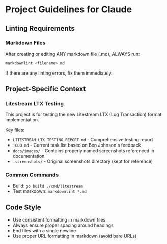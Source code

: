 # Project Guidelines for Claude

## Linting Requirements

### Markdown Files

After creating or editing ANY markdown file (.md), ALWAYS run:

```bash
markdownlint <filename>.md
```

If there are any linting errors, fix them immediately.

## Project-Specific Context

### Litestream LTX Testing

This project is for testing the new Litestream LTX (Log Transaction) format implementation.

Key files:

- `LITESTREAM_LTX_TESTING_REPORT.md` - Comprehensive testing report
- `TODO.md` - Current task list based on Ben Johnson's feedback
- `docs/images/` - Contains properly named screenshots referenced in documentation
- `.screenshots/` - Original screenshots directory (kept for reference)

### Common Commands

- Build: `go build ./cmd/litestream`
- Test markdown: `markdownlint *.md`

## Code Style

- Use consistent formatting in markdown files
- Always ensure proper spacing around headings
- End files with a single newline
- Use proper URL formatting in markdown (avoid bare URLs)
